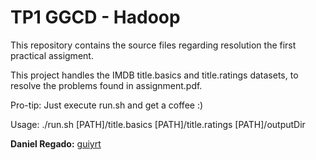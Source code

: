 # TP1 GGCD - Hadoop

This repository contains the source files regarding resolution the first practical assigment.

This project handles the IMDB title.basics and title.ratings datasets, to resolve the problems found in assignment.pdf.

Pro-tip: Just execute run.sh and get a coffee :)

Usage: ./run.sh [PATH]/title.basics [PATH]/title.ratings [PATH]/outputDir

 
**Daniel Regado:** [guiyrt](https://github.com/guiyrt)
